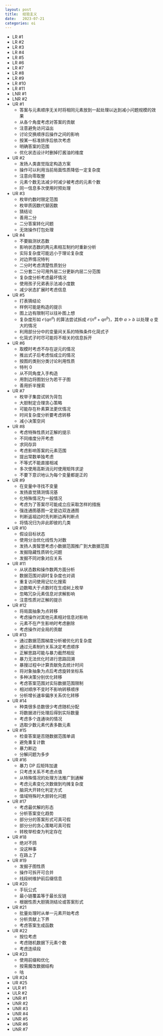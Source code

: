 ```yaml
---
layout: post
title:  经验主义
date:   2023-07-21
categories: oi
---
```


*   LR #1
*   LR #2
*   LR #3
*   LR #4
*   LR #5
*   LR #6
*   LR #7
*   LR #8
*   LR #9
*   LR #10
*   LR #11
*   LNR #1
*   LNR #2
*   UR #1
    *   答案与元素顺序无关时将相同元素放到一起处理以达到减小问题规模的效果
    *   从各个角度考虑对答案的贡献
    *   注意避免访问溢出
    *   讨论交换顺序后操作之间的影响
    *   按某一标准排序后依次考虑
    *   明确答案的范围
    *   优化状态设计时删掉打酱油的维度
*   UR #2
    *   发扬人类直觉指定构造方案
    *   操作可以利用当前局面性质降低一定复杂度
    *   注意向零取整
    *   元素个数无法减少时减少被考虑的元素个数
    *   同一信息多次使用时预处理
*   UR #3
    *   枚举约数时限定范围
    *   枚举质因数代替因数
    *   猜结论
    *   善用二分
    *   二分答案转化问题
    *   无效操作打包处理
*   UR #4
    *   不要脑测状态数
    *   影响状态数的两元素相互制约时重新分析
    *   实际复杂度可能远小于理论复杂度
    *   对边界情况特判
    *   二分时考虑清楚性质划分
    *   二分套二分可用外层二分更新内层二分范围
    *   复杂度分析考虑最坏情况
    *   使用孩子兄弟表示法减小度数
    *   减少状态扩展时考虑信息
*   UR #5
    *   打表猜结论
    *   样例可能是构造的提示
    *   图上边有限制可以往补图上想
    *   复杂度形如 $\mathcal O(q n^a)$ 的算法尝试拆成 $\mathcal O(n^a + qn^b)$，其中 $a \gt b$ 以处理 $q$ 变大的情况
    *   利用部分分中的变量间关系的特殊条件化简式子
    *   化简式子时尽可能将不相关的信息拆开
*   UR #6
    *   取模时考虑不存在逆元的情况
    *   推出式子后考虑恒成立的情况
    *   按图的类别分类讨论利用性质
    *   特判 0
    *   从不同角度入手构造
    *   用割边将图划分为若干子图
    *   善用折半搜索
*   UR #7
    *   枚举子集尝试转为背包
    *   大胆制定合理贪心策略
    *   可能存在朴素算法更优情况
    *   时间复杂度分析要考虑转移
    *   减小决策空间
*   UR #8
    *   考虑特殊性质对正解的提示
    *   不同维度分开考虑
    *   求同存异
    *   考虑影响答案的元素范围
    *   提出常数单独考虑
    *   不等式不能直接相减
    *   多次使用高斯消元时使用矩阵求逆
    *   不要下意识地认为每个变量都是正的
*   UR #9
    *   在变量中寻找不变量
    *   发扬直觉猜测情况基
    *   化特殊情况为一般情况
    *   考虑为了答案尽可能成立应采取怎样的措施
    *   强连通图基图一定是边双连通图
    *   判断返祖边时先判断边再判断点
    *   将情况归为非此即彼的几类
*   UR #10
    *   假设目标状态
    *   使用分治优化线性为对数
    *   发扬人类智慧考虑小数据范围推广到大数据范围
    *   发掘隐藏性质转化问题
    *   发掘不同对象对应关系
*   UR #11
    *   从状态数和操作数两方面分析
    *   数据范围对调时复杂度也对调
    *   重复访问使用记忆化搜索
    *   边数略大于点数时在生成树上枚举
    *   忽略冗杂元素信息对求解影响
    *   注意性质对正解的提示
*   UR #12
    *   将局面抽象为点转移
    *   考虑操作对其他元素相对信息对影响
    *   元素不在产生影响时考虑删除
    *   考虑操作对全局的贡献
*   UR #13
    *   通过数据范围梯度分析被优化的复杂度
    *   通过元素制约关系决定考虑顺序
    *   正解思路可能与暴力截然相反
    *   暴力无法优化时进行思路回溯
    *   暴搜过程中计算贡献免去统计时间
    *   将对象抽象为点后考虑旋转坐标系
    *   多种决策分别优化转移
    *   考虑答案范围对实际数据范围限制
    *   相对顺序不变时不影响转移顺序
    *   分析增长速率偏序关系优化转移
*   UR #14
    *   种类很多总数很少考虑随机分配
    *   将数据进行处理后得到实际数量
    *   考虑多个连通块的情况
    *   选取少数元素代表多数元素
*   UR #15
    *   检查答案是否随数据范围单调
    *   避免重复计数
    *   暴力断边
    *   分解问题为多步
*   UR #16
    *   暴力 DP 后矩阵加速
    *   只考虑关系不考虑点值
    *   从特殊情况的处理方法推广到通解
    *   考虑元素变化次数做到均摊复杂度
    *   脑洞大开转化判定方式
    *   值域特殊时大胆转化问题
*   UR #17
    *   考虑最优解的形态
    *   分析答案变化趋势
    *   部分分的答案形式可真可假
    *   部分分的贪心策略可真可假
    *   转枚举检查为判定存在
*   UR #18
    *   绝对不鸽
    *   没这种事
    *   在路上了
*   UR #19
    *   发掘子图性质
    *   操作可拆开可合并
    *   线段树维护前后缀信息
*   UR #20
    *   手玩公式
    *   最小链覆盖等于最长反链
    *   根据性质大胆猜测结论或答案形式
*   UR #21
    *   批量处理时从单一元素开始考虑
    *   分析贡献上下界
    *   考虑答案生成函数
*   UR #22
    *   按位考虑
    *   考虑随机数据下元素个数
    *   考虑连续段
*   UR #23
    *   使用前缀和优化
    *   按需魔改数据结构
    *   咕
*   UR #24
*   UR #25
*   ULR #1
*   ULR #2
*   UNR #1
*   UNR #2
*   UNR #3
*   UNR #4
*   UNR #5
*   UNR #6
*   UNR #7